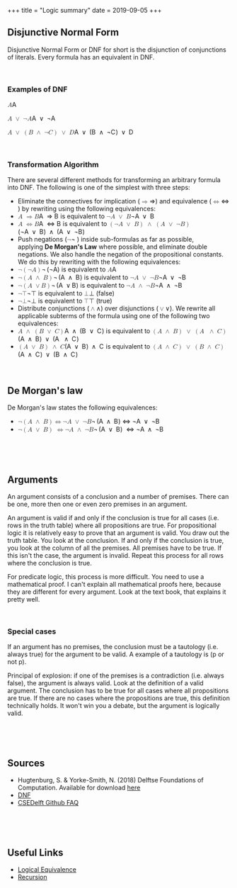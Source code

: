 +++
title = "Logic summary"
date = 2019-09-05
+++
<h2 id="disjunctive-normal-form"><span style="background-color: rgba(0, 0, 0, 0);">Disjunctive Normal Form</span></h2><p><span style="background-color: rgba(0, 0, 0, 0);">Disjunctive Normal Form or DNF for short is the disjunction of conjunctions of literals. Every formula has an equivalent in DNF.</span></p><p><br></p><h3 id="examples-of-dnf"><span style="background-color: rgba(0, 0, 0, 0);">Examples of DNF</span></h3><p><span style="background-color: rgba(0, 0, 0, 0);"><span class="ql-formula" data-value="A">﻿<span contenteditable="false"><span class="katex"><span class="katex-mathml"><math><semantics><mrow><mi>A</mi></mrow><annotation encoding="application/x-tex">A</annotation></semantics></math></span><span class="katex-html" aria-hidden="true"><span class="base"><span class="strut" style="height: 0.68333em; vertical-align: 0em;"></span><span class="mord mathdefault">A</span></span></span></span></span>﻿</span> </span></p><p><span style="background-color: rgba(0, 0, 0, 0);"><span class="ql-formula" data-value="A\ \vee\ \neg A">﻿<span contenteditable="false"><span class="katex"><span class="katex-mathml"><math><semantics><mrow><mi>A</mi><mtext>&nbsp;</mtext><mo>∨</mo><mtext>&nbsp;</mtext><mi mathvariant="normal">¬</mi><mi>A</mi></mrow><annotation encoding="application/x-tex">A\ \vee\ \neg A</annotation></semantics></math></span><span class="katex-html" aria-hidden="true"><span class="base"><span class="strut" style="height: 0.68333em; vertical-align: 0em;"></span><span class="mord mathdefault">A</span><span class="mspace" style="margin-right: 0.2222222222222222em;"></span><span class="mspace">&nbsp;</span><span class="mbin">∨</span><span class="mspace" style="margin-right: 0.2222222222222222em;"></span><span class="mspace">&nbsp;</span></span><span class="base"><span class="strut" style="height: 0.68333em; vertical-align: 0em;"></span><span class="mord">¬</span><span class="mord mathdefault">A</span></span></span></span></span>﻿</span> </span></p><p><span style="background-color: rgba(0, 0, 0, 0);"><span class="ql-formula" data-value="A\ \vee\ \left(B\ \wedge\ \neg C\right)\ \vee\ D">﻿<span contenteditable="false"><span class="katex"><span class="katex-mathml"><math><semantics><mrow><mi>A</mi><mtext>&nbsp;</mtext><mo>∨</mo><mtext>&nbsp;</mtext><mrow><mo fence="true">(</mo><mi>B</mi><mtext>&nbsp;</mtext><mo>∧</mo><mtext>&nbsp;</mtext><mi mathvariant="normal">¬</mi><mi>C</mi><mo fence="true">)</mo></mrow><mtext>&nbsp;</mtext><mo>∨</mo><mtext>&nbsp;</mtext><mi>D</mi></mrow><annotation encoding="application/x-tex">A\ \vee\ \left(B\ \wedge\ \neg C\right)\ \vee\ D</annotation></semantics></math></span><span class="katex-html" aria-hidden="true"><span class="base"><span class="strut" style="height: 0.68333em; vertical-align: 0em;"></span><span class="mord mathdefault">A</span><span class="mspace" style="margin-right: 0.2222222222222222em;"></span><span class="mspace">&nbsp;</span><span class="mbin">∨</span><span class="mspace" style="margin-right: 0.2222222222222222em;"></span><span class="mspace">&nbsp;</span></span><span class="base"><span class="strut" style="height: 1em; vertical-align: -0.25em;"></span><span class="minner"><span class="mopen delimcenter" style="top: 0em;">(</span><span style="margin-right: 0.05017em;" class="mord mathdefault">B</span><span class="mspace" style="margin-right: 0.2222222222222222em;"></span><span class="mspace">&nbsp;</span><span class="mbin">∧</span><span class="mspace" style="margin-right: 0.2222222222222222em;"></span><span class="mspace">&nbsp;</span><span class="mord">¬</span><span style="margin-right: 0.07153em;" class="mord mathdefault">C</span><span class="mclose delimcenter" style="top: 0em;">)</span></span><span class="mspace" style="margin-right: 0.2222222222222222em;"></span><span class="mspace">&nbsp;</span><span class="mbin">∨</span><span class="mspace" style="margin-right: 0.2222222222222222em;"></span><span class="mspace">&nbsp;</span></span><span class="base"><span class="strut" style="height: 0.68333em; vertical-align: 0em;"></span><span style="margin-right: 0.02778em;" class="mord mathdefault">D</span></span></span></span></span>﻿</span> </span></p><p><br></p><h3 id="transformation-algorithm"><span style="background-color: rgba(0, 0, 0, 0);">Transformation Algorithm</span></h3><p><span style="background-color: rgba(0, 0, 0, 0);">There are several different methods for transforming an arbitrary formula into DNF. The following is one of the simplest with three steps:</span></p><ul><li><span style="background-color: rgba(0, 0, 0, 0);">Eliminate the connectives for implication (<span class="ql-formula" data-value="\Rightarrow">﻿<span contenteditable="false"><span class="katex"><span class="katex-mathml"><math><semantics><mrow><mo>⇒</mo></mrow><annotation encoding="application/x-tex">\Rightarrow</annotation></semantics></math></span><span class="katex-html" aria-hidden="true"><span class="base"><span class="strut" style="height: 0.36687em; vertical-align: 0em;"></span><span class="mrel">⇒</span></span></span></span></span>﻿</span>) and equivalence (<span class="ql-formula" data-value="\Leftrightarrow">﻿<span contenteditable="false"><span class="katex"><span class="katex-mathml"><math><semantics><mrow><mo>⇔</mo></mrow><annotation encoding="application/x-tex">\Leftrightarrow</annotation></semantics></math></span><span class="katex-html" aria-hidden="true"><span class="base"><span class="strut" style="height: 0.36687em; vertical-align: 0em;"></span><span class="mrel">⇔</span></span></span></span></span>﻿</span> ) by rewriting using the following equivalences:</span></li><li class="ql-indent-1"><span style="background-color: rgba(0, 0, 0, 0);"><span class="ql-formula" data-value="A\ \Rightarrow B">﻿<span contenteditable="false"><span class="katex"><span class="katex-mathml"><math><semantics><mrow><mi>A</mi><mtext>&nbsp;</mtext><mo>⇒</mo><mi>B</mi></mrow><annotation encoding="application/x-tex">A\ \Rightarrow B</annotation></semantics></math></span><span class="katex-html" aria-hidden="true"><span class="base"><span class="strut" style="height: 0.68333em; vertical-align: 0em;"></span><span class="mord mathdefault">A</span><span class="mspace" style="margin-right: 0.2777777777777778em;"></span><span class="mspace">&nbsp;</span><span class="mrel">⇒</span><span class="mspace" style="margin-right: 0.2777777777777778em;"></span></span><span class="base"><span class="strut" style="height: 0.68333em; vertical-align: 0em;"></span><span style="margin-right: 0.05017em;" class="mord mathdefault">B</span></span></span></span></span>﻿</span> is equivalent to <span class="ql-formula" data-value="\neg A\ \vee\ B">﻿<span contenteditable="false"><span class="katex"><span class="katex-mathml"><math><semantics><mrow><mi mathvariant="normal">¬</mi><mi>A</mi><mtext>&nbsp;</mtext><mo>∨</mo><mtext>&nbsp;</mtext><mi>B</mi></mrow><annotation encoding="application/x-tex">\neg A\ \vee\ B</annotation></semantics></math></span><span class="katex-html" aria-hidden="true"><span class="base"><span class="strut" style="height: 0.68333em; vertical-align: 0em;"></span><span class="mord">¬</span><span class="mord mathdefault">A</span><span class="mspace" style="margin-right: 0.2222222222222222em;"></span><span class="mspace">&nbsp;</span><span class="mbin">∨</span><span class="mspace" style="margin-right: 0.2222222222222222em;"></span><span class="mspace">&nbsp;</span></span><span class="base"><span class="strut" style="height: 0.68333em; vertical-align: 0em;"></span><span style="margin-right: 0.05017em;" class="mord mathdefault">B</span></span></span></span></span>﻿</span></span></li><li class="ql-indent-1"><span style="background-color: rgba(0, 0, 0, 0);"><span class="ql-formula" data-value="A\ \Leftrightarrow B">﻿<span contenteditable="false"><span class="katex"><span class="katex-mathml"><math><semantics><mrow><mi>A</mi><mtext>&nbsp;</mtext><mo>⇔</mo><mi>B</mi></mrow><annotation encoding="application/x-tex">A\ \Leftrightarrow B</annotation></semantics></math></span><span class="katex-html" aria-hidden="true"><span class="base"><span class="strut" style="height: 0.68333em; vertical-align: 0em;"></span><span class="mord mathdefault">A</span><span class="mspace" style="margin-right: 0.2777777777777778em;"></span><span class="mspace">&nbsp;</span><span class="mrel">⇔</span><span class="mspace" style="margin-right: 0.2777777777777778em;"></span></span><span class="base"><span class="strut" style="height: 0.68333em; vertical-align: 0em;"></span><span style="margin-right: 0.05017em;" class="mord mathdefault">B</span></span></span></span></span>﻿</span> is equivalent to <span class="ql-formula" data-value="\left(\neg A\ \vee\ B\right)\ \wedge\ \left(A\ \vee\ \neg B\right)">﻿<span contenteditable="false"><span class="katex"><span class="katex-mathml"><math><semantics><mrow><mrow><mo fence="true">(</mo><mi mathvariant="normal">¬</mi><mi>A</mi><mtext>&nbsp;</mtext><mo>∨</mo><mtext>&nbsp;</mtext><mi>B</mi><mo fence="true">)</mo></mrow><mtext>&nbsp;</mtext><mo>∧</mo><mtext>&nbsp;</mtext><mrow><mo fence="true">(</mo><mi>A</mi><mtext>&nbsp;</mtext><mo>∨</mo><mtext>&nbsp;</mtext><mi mathvariant="normal">¬</mi><mi>B</mi><mo fence="true">)</mo></mrow></mrow><annotation encoding="application/x-tex">\left(\neg A\ \vee\ B\right)\ \wedge\ \left(A\ \vee\ \neg B\right)</annotation></semantics></math></span><span class="katex-html" aria-hidden="true"><span class="base"><span class="strut" style="height: 1em; vertical-align: -0.25em;"></span><span class="minner"><span class="mopen delimcenter" style="top: 0em;">(</span><span class="mord">¬</span><span class="mord mathdefault">A</span><span class="mspace" style="margin-right: 0.2222222222222222em;"></span><span class="mspace">&nbsp;</span><span class="mbin">∨</span><span class="mspace" style="margin-right: 0.2222222222222222em;"></span><span class="mspace">&nbsp;</span><span style="margin-right: 0.05017em;" class="mord mathdefault">B</span><span class="mclose delimcenter" style="top: 0em;">)</span></span><span class="mspace" style="margin-right: 0.2222222222222222em;"></span><span class="mspace">&nbsp;</span><span class="mbin">∧</span><span class="mspace" style="margin-right: 0.2222222222222222em;"></span><span class="mspace">&nbsp;</span></span><span class="base"><span class="strut" style="height: 1em; vertical-align: -0.25em;"></span><span class="minner"><span class="mopen delimcenter" style="top: 0em;">(</span><span class="mord mathdefault">A</span><span class="mspace" style="margin-right: 0.2222222222222222em;"></span><span class="mspace">&nbsp;</span><span class="mbin">∨</span><span class="mspace" style="margin-right: 0.2222222222222222em;"></span><span class="mspace">&nbsp;</span><span class="mord">¬</span><span style="margin-right: 0.05017em;" class="mord mathdefault">B</span><span class="mclose delimcenter" style="top: 0em;">)</span></span></span></span></span></span>﻿</span></span></li><li><span style="background-color: rgba(0, 0, 0, 0);">Push negations (<span class="ql-formula" data-value="\neg">﻿<span contenteditable="false"><span class="katex"><span class="katex-mathml"><math><semantics><mrow><mi mathvariant="normal">¬</mi></mrow><annotation encoding="application/x-tex">\neg</annotation></semantics></math></span><span class="katex-html" aria-hidden="true"><span class="base"><span class="strut" style="height: 0.43056em; vertical-align: 0em;"></span><span class="mord">¬</span></span></span></span></span>﻿</span> ) inside sub-formulas as far as possible, applying&nbsp;</span><strong style="background-color: rgba(0, 0, 0, 0);">De Morgan's Law</strong><span style="background-color: rgba(0, 0, 0, 0);">&nbsp;where possible, and eliminate double negations. We also handle the negation of the propositional constants. We do this by rewriting with the following equivalences:</span></li><li class="ql-indent-1"><span style="background-color: rgba(0, 0, 0, 0);"><span class="ql-formula" data-value="\neg\left(\neg A\right)">﻿<span contenteditable="false"><span class="katex"><span class="katex-mathml"><math><semantics><mrow><mi mathvariant="normal">¬</mi><mrow><mo fence="true">(</mo><mi mathvariant="normal">¬</mi><mi>A</mi><mo fence="true">)</mo></mrow></mrow><annotation encoding="application/x-tex">\neg\left(\neg A\right)</annotation></semantics></math></span><span class="katex-html" aria-hidden="true"><span class="base"><span class="strut" style="height: 1em; vertical-align: -0.25em;"></span><span class="mord">¬</span><span class="mspace" style="margin-right: 0.16666666666666666em;"></span><span class="minner"><span class="mopen delimcenter" style="top: 0em;">(</span><span class="mord">¬</span><span class="mord mathdefault">A</span><span class="mclose delimcenter" style="top: 0em;">)</span></span></span></span></span></span>﻿</span>  is equivalent to <span class="ql-formula" data-value="A">﻿<span contenteditable="false"><span class="katex"><span class="katex-mathml"><math><semantics><mrow><mi>A</mi></mrow><annotation encoding="application/x-tex">A</annotation></semantics></math></span><span class="katex-html" aria-hidden="true"><span class="base"><span class="strut" style="height: 0.68333em; vertical-align: 0em;"></span><span class="mord mathdefault">A</span></span></span></span></span>﻿</span> </span></li><li class="ql-indent-1"><span style="background-color: rgba(0, 0, 0, 0);"><span class="ql-formula" data-value="\neg\left(A\ \wedge\ B\right)">﻿<span contenteditable="false"><span class="katex"><span class="katex-mathml"><math><semantics><mrow><mi mathvariant="normal">¬</mi><mrow><mo fence="true">(</mo><mi>A</mi><mtext>&nbsp;</mtext><mo>∧</mo><mtext>&nbsp;</mtext><mi>B</mi><mo fence="true">)</mo></mrow></mrow><annotation encoding="application/x-tex">\neg\left(A\ \wedge\ B\right)</annotation></semantics></math></span><span class="katex-html" aria-hidden="true"><span class="base"><span class="strut" style="height: 1em; vertical-align: -0.25em;"></span><span class="mord">¬</span><span class="mspace" style="margin-right: 0.16666666666666666em;"></span><span class="minner"><span class="mopen delimcenter" style="top: 0em;">(</span><span class="mord mathdefault">A</span><span class="mspace" style="margin-right: 0.2222222222222222em;"></span><span class="mspace">&nbsp;</span><span class="mbin">∧</span><span class="mspace" style="margin-right: 0.2222222222222222em;"></span><span class="mspace">&nbsp;</span><span style="margin-right: 0.05017em;" class="mord mathdefault">B</span><span class="mclose delimcenter" style="top: 0em;">)</span></span></span></span></span></span>﻿</span> is equivalent to <span class="ql-formula" data-value="\neg A\ \vee\ \neg B">﻿<span contenteditable="false"><span class="katex"><span class="katex-mathml"><math><semantics><mrow><mi mathvariant="normal">¬</mi><mi>A</mi><mtext>&nbsp;</mtext><mo>∨</mo><mtext>&nbsp;</mtext><mi mathvariant="normal">¬</mi><mi>B</mi></mrow><annotation encoding="application/x-tex">\neg A\ \vee\ \neg B</annotation></semantics></math></span><span class="katex-html" aria-hidden="true"><span class="base"><span class="strut" style="height: 0.68333em; vertical-align: 0em;"></span><span class="mord">¬</span><span class="mord mathdefault">A</span><span class="mspace" style="margin-right: 0.2222222222222222em;"></span><span class="mspace">&nbsp;</span><span class="mbin">∨</span><span class="mspace" style="margin-right: 0.2222222222222222em;"></span><span class="mspace">&nbsp;</span></span><span class="base"><span class="strut" style="height: 0.68333em; vertical-align: 0em;"></span><span class="mord">¬</span><span style="margin-right: 0.05017em;" class="mord mathdefault">B</span></span></span></span></span>﻿</span></span></li><li class="ql-indent-1"><span style="background-color: rgba(0, 0, 0, 0);"><span class="ql-formula" data-value="\neg\left(A\ \vee B\right)">﻿<span contenteditable="false"><span class="katex"><span class="katex-mathml"><math><semantics><mrow><mi mathvariant="normal">¬</mi><mrow><mo fence="true">(</mo><mi>A</mi><mtext>&nbsp;</mtext><mo>∨</mo><mi>B</mi><mo fence="true">)</mo></mrow></mrow><annotation encoding="application/x-tex">\neg\left(A\ \vee B\right)</annotation></semantics></math></span><span class="katex-html" aria-hidden="true"><span class="base"><span class="strut" style="height: 1em; vertical-align: -0.25em;"></span><span class="mord">¬</span><span class="mspace" style="margin-right: 0.16666666666666666em;"></span><span class="minner"><span class="mopen delimcenter" style="top: 0em;">(</span><span class="mord mathdefault">A</span><span class="mspace" style="margin-right: 0.2222222222222222em;"></span><span class="mspace">&nbsp;</span><span class="mbin">∨</span><span class="mspace" style="margin-right: 0.2222222222222222em;"></span><span style="margin-right: 0.05017em;" class="mord mathdefault">B</span><span class="mclose delimcenter" style="top: 0em;">)</span></span></span></span></span></span>﻿</span> is equivalent to <span class="ql-formula" data-value="\neg A\ \wedge\ \neg B">﻿<span contenteditable="false"><span class="katex"><span class="katex-mathml"><math><semantics><mrow><mi mathvariant="normal">¬</mi><mi>A</mi><mtext>&nbsp;</mtext><mo>∧</mo><mtext>&nbsp;</mtext><mi mathvariant="normal">¬</mi><mi>B</mi></mrow><annotation encoding="application/x-tex">\neg A\ \wedge\ \neg B</annotation></semantics></math></span><span class="katex-html" aria-hidden="true"><span class="base"><span class="strut" style="height: 0.68333em; vertical-align: 0em;"></span><span class="mord">¬</span><span class="mord mathdefault">A</span><span class="mspace" style="margin-right: 0.2222222222222222em;"></span><span class="mspace">&nbsp;</span><span class="mbin">∧</span><span class="mspace" style="margin-right: 0.2222222222222222em;"></span><span class="mspace">&nbsp;</span></span><span class="base"><span class="strut" style="height: 0.68333em; vertical-align: 0em;"></span><span class="mord">¬</span><span style="margin-right: 0.05017em;" class="mord mathdefault">B</span></span></span></span></span>﻿</span></span></li><li class="ql-indent-1"><span style="background-color: rgba(0, 0, 0, 0);"><span class="ql-formula" data-value="\neg\top">﻿<span contenteditable="false"><span class="katex"><span class="katex-mathml"><math><semantics><mrow><mi mathvariant="normal">¬</mi><mi mathvariant="normal">⊤</mi></mrow><annotation encoding="application/x-tex">\neg\top</annotation></semantics></math></span><span class="katex-html" aria-hidden="true"><span class="base"><span class="strut" style="height: 0.69444em; vertical-align: 0em;"></span><span class="mord">¬</span><span class="mord">⊤</span></span></span></span></span>﻿</span>  is equivalent to <span class="ql-formula" data-value="\bot">﻿<span contenteditable="false"><span class="katex"><span class="katex-mathml"><math><semantics><mrow><mi mathvariant="normal">⊥</mi></mrow><annotation encoding="application/x-tex">\bot</annotation></semantics></math></span><span class="katex-html" aria-hidden="true"><span class="base"><span class="strut" style="height: 0.69444em; vertical-align: 0em;"></span><span class="mord">⊥</span></span></span></span></span>﻿</span> (false)</span></li><li class="ql-indent-1"><span style="background-color: rgba(0, 0, 0, 0);"><span class="ql-formula" data-value="\neg\bot">﻿<span contenteditable="false"><span class="katex"><span class="katex-mathml"><math><semantics><mrow><mi mathvariant="normal">¬</mi><mi mathvariant="normal">⊥</mi></mrow><annotation encoding="application/x-tex">\neg\bot</annotation></semantics></math></span><span class="katex-html" aria-hidden="true"><span class="base"><span class="strut" style="height: 0.69444em; vertical-align: 0em;"></span><span class="mord">¬</span><span class="mord">⊥</span></span></span></span></span>﻿</span>  is equivalent to <span class="ql-formula" data-value="\top">﻿<span contenteditable="false"><span class="katex"><span class="katex-mathml"><math><semantics><mrow><mi mathvariant="normal">⊤</mi></mrow><annotation encoding="application/x-tex">\top</annotation></semantics></math></span><span class="katex-html" aria-hidden="true"><span class="base"><span class="strut" style="height: 0.69444em; vertical-align: 0em;"></span><span class="mord">⊤</span></span></span></span></span>﻿</span> (true)</span></li><li><span style="background-color: rgba(0, 0, 0, 0);">Distribute conjunctions (<span class="ql-formula" data-value="\wedge">﻿<span contenteditable="false"><span class="katex"><span class="katex-mathml"><math><semantics><mrow><mo>∧</mo></mrow><annotation encoding="application/x-tex">\wedge</annotation></semantics></math></span><span class="katex-html" aria-hidden="true"><span class="base"><span class="strut" style="height: 0.55556em; vertical-align: 0em;"></span><span class="mord">∧</span></span></span></span></span>﻿</span>) over disjunctions (<span class="ql-formula" data-value="\vee">﻿<span contenteditable="false"><span class="katex"><span class="katex-mathml"><math><semantics><mrow><mo>∨</mo></mrow><annotation encoding="application/x-tex">\vee</annotation></semantics></math></span><span class="katex-html" aria-hidden="true"><span class="base"><span class="strut" style="height: 0.55556em; vertical-align: 0em;"></span><span class="mord">∨</span></span></span></span></span>﻿</span>). We rewrite all applicable subterms of the formula using one of the following two equivalences:</span></li><li class="ql-indent-1"><span style="background-color: rgba(0, 0, 0, 0);"><span class="ql-formula" data-value="A\ \wedge\ \left(B\ \vee\ C\right)">﻿<span contenteditable="false"><span class="katex"><span class="katex-mathml"><math><semantics><mrow><mi>A</mi><mtext>&nbsp;</mtext><mo>∧</mo><mtext>&nbsp;</mtext><mrow><mo fence="true">(</mo><mi>B</mi><mtext>&nbsp;</mtext><mo>∨</mo><mtext>&nbsp;</mtext><mi>C</mi><mo fence="true">)</mo></mrow></mrow><annotation encoding="application/x-tex">A\ \wedge\ \left(B\ \vee\ C\right)</annotation></semantics></math></span><span class="katex-html" aria-hidden="true"><span class="base"><span class="strut" style="height: 0.68333em; vertical-align: 0em;"></span><span class="mord mathdefault">A</span><span class="mspace" style="margin-right: 0.2222222222222222em;"></span><span class="mspace">&nbsp;</span><span class="mbin">∧</span><span class="mspace" style="margin-right: 0.2222222222222222em;"></span><span class="mspace">&nbsp;</span></span><span class="base"><span class="strut" style="height: 1em; vertical-align: -0.25em;"></span><span class="minner"><span class="mopen delimcenter" style="top: 0em;">(</span><span style="margin-right: 0.05017em;" class="mord mathdefault">B</span><span class="mspace" style="margin-right: 0.2222222222222222em;"></span><span class="mspace">&nbsp;</span><span class="mbin">∨</span><span class="mspace" style="margin-right: 0.2222222222222222em;"></span><span class="mspace">&nbsp;</span><span style="margin-right: 0.07153em;" class="mord mathdefault">C</span><span class="mclose delimcenter" style="top: 0em;">)</span></span></span></span></span></span>﻿</span> is equivalent to <span class="ql-formula" data-value="\left(A\ \wedge\ B\right)\ \vee\ \left(A\ \ \wedge\ C\right)">﻿<span contenteditable="false"><span class="katex"><span class="katex-mathml"><math><semantics><mrow><mrow><mo fence="true">(</mo><mi>A</mi><mtext>&nbsp;</mtext><mo>∧</mo><mtext>&nbsp;</mtext><mi>B</mi><mo fence="true">)</mo></mrow><mtext>&nbsp;</mtext><mo>∨</mo><mtext>&nbsp;</mtext><mrow><mo fence="true">(</mo><mi>A</mi><mtext>&nbsp;&nbsp;</mtext><mo>∧</mo><mtext>&nbsp;</mtext><mi>C</mi><mo fence="true">)</mo></mrow></mrow><annotation encoding="application/x-tex">\left(A\ \wedge\ B\right)\ \vee\ \left(A\ \ \wedge\ C\right)</annotation></semantics></math></span><span class="katex-html" aria-hidden="true"><span class="base"><span class="strut" style="height: 1em; vertical-align: -0.25em;"></span><span class="minner"><span class="mopen delimcenter" style="top: 0em;">(</span><span class="mord mathdefault">A</span><span class="mspace" style="margin-right: 0.2222222222222222em;"></span><span class="mspace">&nbsp;</span><span class="mbin">∧</span><span class="mspace" style="margin-right: 0.2222222222222222em;"></span><span class="mspace">&nbsp;</span><span style="margin-right: 0.05017em;" class="mord mathdefault">B</span><span class="mclose delimcenter" style="top: 0em;">)</span></span><span class="mspace" style="margin-right: 0.2222222222222222em;"></span><span class="mspace">&nbsp;</span><span class="mbin">∨</span><span class="mspace" style="margin-right: 0.2222222222222222em;"></span><span class="mspace">&nbsp;</span></span><span class="base"><span class="strut" style="height: 1em; vertical-align: -0.25em;"></span><span class="minner"><span class="mopen delimcenter" style="top: 0em;">(</span><span class="mord mathdefault">A</span><span class="mspace" style="margin-right: 0.2222222222222222em;"></span><span class="mspace">&nbsp;</span><span class="mspace">&nbsp;</span><span class="mbin">∧</span><span class="mspace" style="margin-right: 0.2222222222222222em;"></span><span class="mspace">&nbsp;</span><span style="margin-right: 0.07153em;" class="mord mathdefault">C</span><span class="mclose delimcenter" style="top: 0em;">)</span></span></span></span></span></span>﻿</span></span></li><li class="ql-indent-1"><span style="background-color: rgba(0, 0, 0, 0);"><span class="ql-formula" data-value="\left(A\ \vee\ B\right)\ \wedge\ C">﻿<span contenteditable="false"><span class="katex"><span class="katex-mathml"><math><semantics><mrow><mrow><mo fence="true">(</mo><mi>A</mi><mtext>&nbsp;</mtext><mo>∨</mo><mtext>&nbsp;</mtext><mi>B</mi><mo fence="true">)</mo></mrow><mtext>&nbsp;</mtext><mo>∧</mo><mtext>&nbsp;</mtext><mi>C</mi></mrow><annotation encoding="application/x-tex">\left(A\ \vee\ B\right)\ \wedge\ C</annotation></semantics></math></span><span class="katex-html" aria-hidden="true"><span class="base"><span class="strut" style="height: 1em; vertical-align: -0.25em;"></span><span class="minner"><span class="mopen delimcenter" style="top: 0em;">(</span><span class="mord mathdefault">A</span><span class="mspace" style="margin-right: 0.2222222222222222em;"></span><span class="mspace">&nbsp;</span><span class="mbin">∨</span><span class="mspace" style="margin-right: 0.2222222222222222em;"></span><span class="mspace">&nbsp;</span><span style="margin-right: 0.05017em;" class="mord mathdefault">B</span><span class="mclose delimcenter" style="top: 0em;">)</span></span><span class="mspace" style="margin-right: 0.2222222222222222em;"></span><span class="mspace">&nbsp;</span><span class="mbin">∧</span><span class="mspace" style="margin-right: 0.2222222222222222em;"></span><span class="mspace">&nbsp;</span></span><span class="base"><span class="strut" style="height: 0.68333em; vertical-align: 0em;"></span><span style="margin-right: 0.07153em;" class="mord mathdefault">C</span></span></span></span></span>﻿</span> is equivalent to <span class="ql-formula" data-value="\left(A\ \wedge\ C\right)\ \vee\ \left(B\ \wedge\ C\right)">﻿<span contenteditable="false"><span class="katex"><span class="katex-mathml"><math><semantics><mrow><mrow><mo fence="true">(</mo><mi>A</mi><mtext>&nbsp;</mtext><mo>∧</mo><mtext>&nbsp;</mtext><mi>C</mi><mo fence="true">)</mo></mrow><mtext>&nbsp;</mtext><mo>∨</mo><mtext>&nbsp;</mtext><mrow><mo fence="true">(</mo><mi>B</mi><mtext>&nbsp;</mtext><mo>∧</mo><mtext>&nbsp;</mtext><mi>C</mi><mo fence="true">)</mo></mrow></mrow><annotation encoding="application/x-tex">\left(A\ \wedge\ C\right)\ \vee\ \left(B\ \wedge\ C\right)</annotation></semantics></math></span><span class="katex-html" aria-hidden="true"><span class="base"><span class="strut" style="height: 1em; vertical-align: -0.25em;"></span><span class="minner"><span class="mopen delimcenter" style="top: 0em;">(</span><span class="mord mathdefault">A</span><span class="mspace" style="margin-right: 0.2222222222222222em;"></span><span class="mspace">&nbsp;</span><span class="mbin">∧</span><span class="mspace" style="margin-right: 0.2222222222222222em;"></span><span class="mspace">&nbsp;</span><span style="margin-right: 0.07153em;" class="mord mathdefault">C</span><span class="mclose delimcenter" style="top: 0em;">)</span></span><span class="mspace" style="margin-right: 0.2222222222222222em;"></span><span class="mspace">&nbsp;</span><span class="mbin">∨</span><span class="mspace" style="margin-right: 0.2222222222222222em;"></span><span class="mspace">&nbsp;</span></span><span class="base"><span class="strut" style="height: 1em; vertical-align: -0.25em;"></span><span class="minner"><span class="mopen delimcenter" style="top: 0em;">(</span><span style="margin-right: 0.05017em;" class="mord mathdefault">B</span><span class="mspace" style="margin-right: 0.2222222222222222em;"></span><span class="mspace">&nbsp;</span><span class="mbin">∧</span><span class="mspace" style="margin-right: 0.2222222222222222em;"></span><span class="mspace">&nbsp;</span><span style="margin-right: 0.07153em;" class="mord mathdefault">C</span><span class="mclose delimcenter" style="top: 0em;">)</span></span></span></span></span></span>﻿</span></span></li></ul><p><br></p><h2 id="de-morgan's-law"><span style="background-color: rgba(0, 0, 0, 0);">De Morgan's law</span></h2><p><span style="background-color: rgba(0, 0, 0, 0);">De Morgan's law states the following equivalences:</span></p><ul><li><span style="background-color: rgba(0, 0, 0, 0);"><span class="ql-formula" data-value="\neg\left(A\ \wedge\ B\right)\Leftrightarrow\neg A\ \vee\ \neg B">﻿<span contenteditable="false"><span class="katex"><span class="katex-mathml"><math><semantics><mrow><mi mathvariant="normal">¬</mi><mrow><mo fence="true">(</mo><mi>A</mi><mtext>&nbsp;</mtext><mo>∧</mo><mtext>&nbsp;</mtext><mi>B</mi><mo fence="true">)</mo></mrow><mo>⇔</mo><mi mathvariant="normal">¬</mi><mi>A</mi><mtext>&nbsp;</mtext><mo>∨</mo><mtext>&nbsp;</mtext><mi mathvariant="normal">¬</mi><mi>B</mi></mrow><annotation encoding="application/x-tex">\neg\left(A\ \wedge\ B\right)\Leftrightarrow\neg A\ \vee\ \neg B</annotation></semantics></math></span><span class="katex-html" aria-hidden="true"><span class="base"><span class="strut" style="height: 1em; vertical-align: -0.25em;"></span><span class="mord">¬</span><span class="mspace" style="margin-right: 0.16666666666666666em;"></span><span class="minner"><span class="mopen delimcenter" style="top: 0em;">(</span><span class="mord mathdefault">A</span><span class="mspace" style="margin-right: 0.2222222222222222em;"></span><span class="mspace">&nbsp;</span><span class="mbin">∧</span><span class="mspace" style="margin-right: 0.2222222222222222em;"></span><span class="mspace">&nbsp;</span><span style="margin-right: 0.05017em;" class="mord mathdefault">B</span><span class="mclose delimcenter" style="top: 0em;">)</span></span><span class="mspace" style="margin-right: 0.2777777777777778em;"></span><span class="mrel">⇔</span><span class="mspace" style="margin-right: 0.2777777777777778em;"></span></span><span class="base"><span class="strut" style="height: 0.68333em; vertical-align: 0em;"></span><span class="mord">¬</span><span class="mord mathdefault">A</span><span class="mspace" style="margin-right: 0.2222222222222222em;"></span><span class="mspace">&nbsp;</span><span class="mbin">∨</span><span class="mspace" style="margin-right: 0.2222222222222222em;"></span><span class="mspace">&nbsp;</span></span><span class="base"><span class="strut" style="height: 0.68333em; vertical-align: 0em;"></span><span class="mord">¬</span><span style="margin-right: 0.05017em;" class="mord mathdefault">B</span></span></span></span></span>﻿</span> </span></li><li><span style="background-color: rgba(0, 0, 0, 0);"><span class="ql-formula" data-value="\neg\left(A\ \vee\ B\right)\ \Leftrightarrow\neg A\ \wedge\ \neg B">﻿<span contenteditable="false"><span class="katex"><span class="katex-mathml"><math><semantics><mrow><mi mathvariant="normal">¬</mi><mrow><mo fence="true">(</mo><mi>A</mi><mtext>&nbsp;</mtext><mo>∨</mo><mtext>&nbsp;</mtext><mi>B</mi><mo fence="true">)</mo></mrow><mtext>&nbsp;</mtext><mo>⇔</mo><mi mathvariant="normal">¬</mi><mi>A</mi><mtext>&nbsp;</mtext><mo>∧</mo><mtext>&nbsp;</mtext><mi mathvariant="normal">¬</mi><mi>B</mi></mrow><annotation encoding="application/x-tex">\neg\left(A\ \vee\ B\right)\ \Leftrightarrow\neg A\ \wedge\ \neg B</annotation></semantics></math></span><span class="katex-html" aria-hidden="true"><span class="base"><span class="strut" style="height: 1em; vertical-align: -0.25em;"></span><span class="mord">¬</span><span class="mspace" style="margin-right: 0.16666666666666666em;"></span><span class="minner"><span class="mopen delimcenter" style="top: 0em;">(</span><span class="mord mathdefault">A</span><span class="mspace" style="margin-right: 0.2222222222222222em;"></span><span class="mspace">&nbsp;</span><span class="mbin">∨</span><span class="mspace" style="margin-right: 0.2222222222222222em;"></span><span class="mspace">&nbsp;</span><span style="margin-right: 0.05017em;" class="mord mathdefault">B</span><span class="mclose delimcenter" style="top: 0em;">)</span></span><span class="mspace" style="margin-right: 0.2777777777777778em;"></span><span class="mspace">&nbsp;</span><span class="mrel">⇔</span><span class="mspace" style="margin-right: 0.2777777777777778em;"></span></span><span class="base"><span class="strut" style="height: 0.68333em; vertical-align: 0em;"></span><span class="mord">¬</span><span class="mord mathdefault">A</span><span class="mspace" style="margin-right: 0.2222222222222222em;"></span><span class="mspace">&nbsp;</span><span class="mbin">∧</span><span class="mspace" style="margin-right: 0.2222222222222222em;"></span><span class="mspace">&nbsp;</span></span><span class="base"><span class="strut" style="height: 0.68333em; vertical-align: 0em;"></span><span class="mord">¬</span><span style="margin-right: 0.05017em;" class="mord mathdefault">B</span></span></span></span></span>﻿</span> </span></li></ul><p><br></p><p><br></p><h2 id="arguments"><span style="background-color: rgba(0, 0, 0, 0);">Arguments</span></h2><p><span style="background-color: rgba(0, 0, 0, 0);">An argument consists of a conclusion and a number of premises. There can be one, more then one or even zero premises in an argument.</span></p><p><span style="background-color: rgba(0, 0, 0, 0);">An argument is valid if and only if the conclusion is true for all cases (i.e. rows in the truth table) where all propositions are true. For propositional logic it is relatively easy to prove that an argument is valid. You draw out the truth table. You look at the conclusion. If and only if the conclusion is true, you look at the column of all the premises. All premises have to be true. If this isn't the case, the argument is invalid. Repeat this process for all rows where the conclusion is true.</span></p><p><span style="background-color: rgba(0, 0, 0, 0);">For predicate logic, this process is more difficult. You need to use a mathematical proof. I can't explain all mathematical proofs here, because they are different for every argument. Look at the text book, that explains it pretty well.</span></p><p><br></p><h3 id="special-cases"><span style="background-color: rgba(0, 0, 0, 0);">Special cases</span></h3><p><span style="background-color: rgba(0, 0, 0, 0);">If an argument has no premises, the conclusion must be a tautology (i.e. always true) for the argument to be valid. A example of a tautology is (p or not p).</span></p><p><span style="background-color: rgba(0, 0, 0, 0);">Principal of explosion: if one of the premises is a contradiction (i.e. always false), the argument is always valid. Look at the definition of a valid argument. The conclusion has to be true for all cases where all propositions are true. If there are no cases where the propositions are true, this definition technically holds. It won't win you a debate, but the argument is logically valid.</span></p><p><br></p><p><br></p><h2 id="sources"><span style="background-color: rgba(0, 0, 0, 0);">Sources</span></h2><ul><li><span style="background-color: rgba(0, 0, 0, 0);">Hugtenburg, S. &amp; Yorke-Smith, N. (2018) Delftse Foundations of Computation. Available for download&nbsp;</span><a href="https://textbooks.open.tudelft.nl/index.php/textbooks/catalog/book/13" target="_blank" style="background-color: rgba(0, 0, 0, 0);">here</a></li><li><a href="http://www.barrywatson.se/cl/cl_dnf.html" target="_blank" style="background-color: rgba(0, 0, 0, 0);">DNF</a></li><li><a href="https://github.com/CSEdelft/FAQ/blob/master/reasoning-and-logic/README.md" target="_blank" style="background-color: rgba(0, 0, 0, 0);">CSEDelft Github FAQ</a></li></ul><p><br></p><p><br></p><h2 id="useful-links"><span style="background-color: rgba(0, 0, 0, 0);">Useful Links</span></h2><ul><li><a href="https://en.wikipedia.org/wiki/Logical_equivalence" target="_blank" style="background-color: rgba(0, 0, 0, 0);">Logical Equivalence</a></li><li><a href="https://en.wikipedia.org/wiki/Recursion#In_mathematics" target="_blank" style="background-color: rgba(0, 0, 0, 0);">Recursion</a></li></ul><p><br></p>
